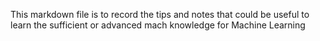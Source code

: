 This markdown file is to record the tips and notes that could be useful to learn the sufficient or advanced mach knowledge for Machine Learning

